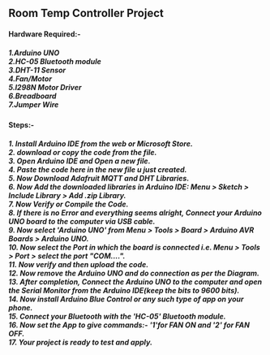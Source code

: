 <h2>Room Temp Controller Project</h2>
<h4>Hardware Required:-</h4>
<h5>1.Arduino UNO<br>2.HC-05 Bluetooth module<br>3.DHT-11 Sensor<br>4.Fan/Motor<br>5.l298N Motor Driver <br>6.Breadboard<br>7.Jumper Wire<br></h5>
<h4>Steps:-</h4>
<h5>1. Install Arduino IDE from the web or Microsoft Store.<br>
2. download or copy the code from the file.<br>
3. Open Arduino IDE and Open a new file.<br>
4. Paste the code here in the new file u just created.<br>
5. Now Download Adafruit MQTT and DHT Libraries.<br>
6. Now Add the downloaded libraries in Arduino IDE: Menu > Sketch > Include Library > Add .zip Library.<br>
7. Now Verify or Compile the Code.<br>
8. If there is no Error and everything seems alright, Connect your Arduino UNO board to the computer via USB cable.<br>
9. Now select 'Arduino UNO' from Menu > Tools > Board > Arduino AVR Boards > Arduino UNO.<br>
10. Now select the Port in which the board is connected i.e. Menu > Tools > Port > select the port "COM....".<br>
11. Now verify and then upload the code.<br>
12. Now remove the Arduino UNO and do connection as per the Diagram.<br>
13. After completion, Connect the Arduino UNO to the computer and open the Serial Monitor from the Arduino IDE(keep the bits to 9600 bits).<br>
14. Now install Arduino Blue Control or any such type of app on your phone.<br>
15. Connect your Bluetooth with the 'HC-05' Bluetooth module.<br>
16. Now set the App to give commands:- '1'for FAN ON and '2' for FAN OFF.<br>
17. Your project is ready to test and apply.</h5>
